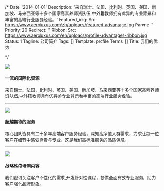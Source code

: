 /*
Date: '2014-01-01'
Description: '来自瑞士、法国、比利时、英国、美国、新加坡、马来西亚等十多个国家高素养师资队伍,中外籍教师拥有优异的专业背景和丰富的高端行业服务经验。'
Featured_img:
  Src: https://www.aeroluxus.com/zh/uploads/featured-advantage.jpg
Parent: ''
Priority: 20
Redirect: ''
Ribbon:
  Src: https://www.aeroluxus.com/en/uploads/profile-advantages-ribbon.jpg
Status: 1
Tagline: 公司简介
Tags: []
Template: profile
Terms: []
Title: 我们的优势

*/
<div class="row align-items-center">
  <div class="col-lg-2">
    <img src="[%uploads%]/ico-resources.png">
  </div>
  <div class="col-lg-10">
    <h4>一流的国际化资源</h4>
    <p>来自瑞士、法国、比利时、英国、美国、新加坡、马来西亚等十多个国家高素养师资队伍,中外籍教师拥有优异的专业背景和丰富的高端行业服务经验。</p>
  </div>
</div>
<hr>
<div class="row align-items-center">
  <div class="col-lg-2">
    <img src="[%uploads%]/ico-services.png">
  </div>
  <div class="col-lg-10">
    <h4>超越期待的服务</h4>
    <p>核心团队皆具有二十多年高端客户服务经验，深知高净值人群需求，力求让每一位客户在细节中感受尊贵与专业。这是我们高标准服务的品质保障。</p>
  </div>
</div>
<hr>
<div class="row align-items-center">
  <div class="col-lg-2">
    <img src="[%uploads%]/ico-contents.png">
  </div>
  <div class="col-lg-10">
    <h4>战略性的培训内容</h4>
    <p>我们密切关注客户个性化的需求,开发针对性课程，提供全面有效专业服务，助力客户强化品牌形象。</p>
  </div>
</div>